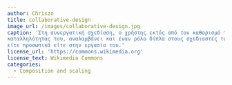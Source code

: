 ```yaml
---
author: Chriszo
title: collaborative-design
image_url: /images/collaborative-design.jpg
caption: 'Στη συνεργατική σχεδίαση, ο χρήστης εκτός από τον καθορισμό των προδιαγραφών του συστήματος και τις ενδιάμεσες αξιολογήσεις 
καταλληλότητας του, αναλαμβάνει και έναν ρόλο δίπλα στους σχεδιαστές του συστήματος. Τον ρόλο αυτό μπορεί να τον χρησιμοποιήσει μελλοντικά,
είτε προσωπικά είτε στην εργασία του.'
license_url: 'https://commons.wikimedia.org'
license_text: Wikimedia Commons
categories:
  - Composition and scaling
---
```

